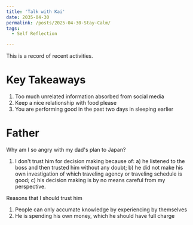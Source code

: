 ```yaml
---
title: 'Talk with Kai'
date: 2035-04-30
permalink: /posts/2025-04-30-Stay-Calm/
tags:
  - Self Reflection

---
```


This is a record of recent activities. 


Key Takeaways
======

1. Too much unrelated information absorbed from social media
2. Keep a nice relationship with food please
3. You are performing good in the past two days in sleeping earlier

Father
======

Why am I so angry with my dad's plan to Japan?
1. I don't trust him for decision making because of: a) he listened to the boss and then trusted him without any doubt; b) he did not make his own investigation of which traveling agency or traveling schedule is good; c) his decision making is by no means careful from my perspective. 

Reasons that I should trust him
1. People can only accumate knowledge by experiencing by themselves
2. He is spending his own money, which he should have full charge

